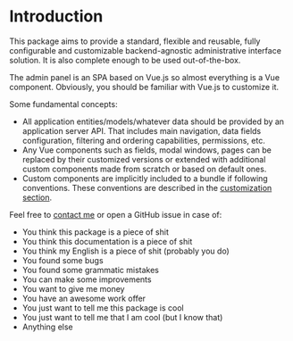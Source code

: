 # Introduction

This package aims to provide a standard, flexible and reusable, fully configurable and customizable backend-agnostic administrative interface solution. It is also complete enough to be used out-of-the-box.

The admin panel is an SPA based on Vue.js so almost everything is a Vue component. Obviously, you should be familiar with Vue.js to customize it.

Some fundamental concepts:
* All application entities/models/whatever data should be provided by an application server API. That includes main navigation, data fields configuration, filtering and ordering capabilities, permissions, etc.
* Any Vue components such as fields, modal windows, pages can be replaced by their customized versions or extended with additional custom components made from scratch or based on default ones.
* Custom components are implicitly included to a bundle if following conventions. These conventions are described in the [customization section](customization/README.md).

Feel free to [contact me](https://github.com/mrTimofey) or open a GitHub issue in case of:
* You think this package is a piece of shit
* You think this documentation is a piece of shit
* You think my English is a piece of shit (probably you do)
* You found some bugs
* You found some grammatic mistakes
* You can make some improvements
* You want to give me money
* You have an awesome work offer
* You just want to tell me this package is cool
* You just want to tell me that I am cool (but I know that)
* Anything else